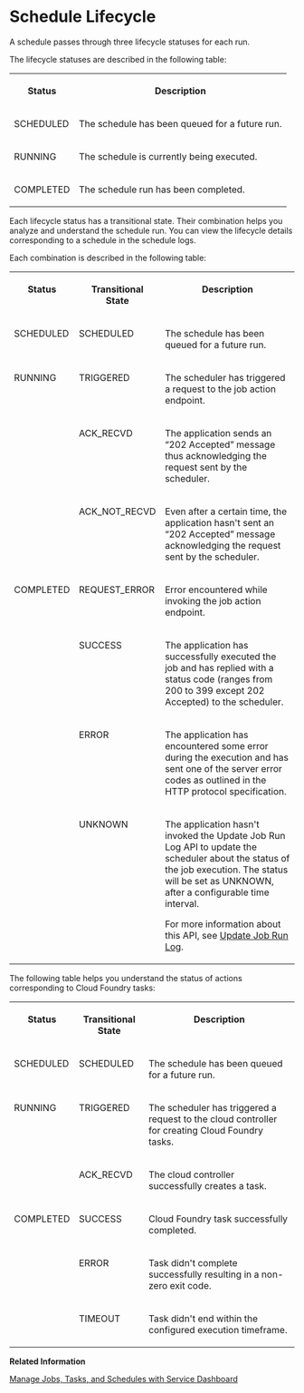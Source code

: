 <!-- loioe1805f2212844f0c93ad373c02da51be -->

# Schedule Lifecycle

A schedule passes through three lifecycle statuses for each run.

The lifecycle statuses are described in the following table:


<table>
<tr>
<th valign="top">

Status

</th>
<th valign="top">

Description

</th>
</tr>
<tr>
<td valign="top">

SCHEDULED

</td>
<td valign="top">

The schedule has been queued for a future run.

</td>
</tr>
<tr>
<td valign="top">

RUNNING

</td>
<td valign="top">

The schedule is currently being executed.

</td>
</tr>
<tr>
<td valign="top">

COMPLETED

</td>
<td valign="top">

The schedule run has been completed.

</td>
</tr>
</table>

Each lifecycle status has a transitional state. Their combination helps you analyze and understand the schedule run. You can view the lifecycle details corresponding to a schedule in the schedule logs.

Each combination is described in the following table:


<table>
<tr>
<th valign="top">

Status

</th>
<th valign="top">

Transitional State

</th>
<th valign="top">

Description

</th>
</tr>
<tr>
<td valign="top">

SCHEDULED

</td>
<td valign="top">

SCHEDULED

</td>
<td valign="top">

The schedule has been queued for a future run.

</td>
</tr>
<tr>
<td valign="top" rowspan="3">

RUNNING

</td>
<td valign="top">

TRIGGERED

</td>
<td valign="top">

The scheduler has triggered a request to the job action endpoint.

</td>
</tr>
<tr>
<td valign="top">

ACK\_RECVD

</td>
<td valign="top">

The application sends an “202 Accepted” message thus acknowledging the request sent by the scheduler.

</td>
</tr>
<tr>
<td valign="top">

ACK\_NOT\_RECVD

</td>
<td valign="top">

Even after a certain time, the application hasn't sent an “202 Accepted” message acknowledging the request sent by the scheduler.

</td>
</tr>
<tr>
<td valign="top" rowspan="4">

COMPLETED

</td>
<td valign="top">

REQUEST\_ERROR

</td>
<td valign="top">

Error encountered while invoking the job action endpoint.

</td>
</tr>
<tr>
<td valign="top">

SUCCESS

</td>
<td valign="top">

The application has successfully executed the job and has replied with a status code \(ranges from 200 to 399 except 202 Accepted\) to the scheduler.

</td>
</tr>
<tr>
<td valign="top">

ERROR

</td>
<td valign="top">

The application has encountered some error during the execution and has sent one of the server error codes as outlined in the HTTP protocol specification.

</td>
</tr>
<tr>
<td valign="top">

UNKNOWN

</td>
<td valign="top">

The application hasn't invoked the Update Job Run Log API to update the scheduler about the status of the job execution. The status will be set as UNKNOWN, after a configurable time interval.

For more information about this API, see [Update Job Run Log](../40---Using-JOB-SCHDULR-TITLE/update-job-run-log-e85da40.md).

</td>
</tr>
</table>

The following table helps you understand the status of actions corresponding to Cloud Foundry tasks:


<table>
<tr>
<th valign="top">

Status

</th>
<th valign="top">

Transitional State

</th>
<th valign="top">

Description

</th>
</tr>
<tr>
<td valign="top">

SCHEDULED

</td>
<td valign="top">

SCHEDULED

</td>
<td valign="top">

The schedule has been queued for a future run.

</td>
</tr>
<tr>
<td valign="top" rowspan="2">

RUNNING

</td>
<td valign="top">

TRIGGERED

</td>
<td valign="top">

The scheduler has triggered a request to the cloud controller for creating Cloud Foundry tasks.

</td>
</tr>
<tr>
<td valign="top">

ACK\_RECVD

</td>
<td valign="top">

The cloud controller successfully creates a task.

</td>
</tr>
<tr>
<td valign="top" rowspan="3">

COMPLETED

</td>
<td valign="top">

SUCCESS

</td>
<td valign="top">

Cloud Foundry task successfully completed.

</td>
</tr>
<tr>
<td valign="top">

ERROR

</td>
<td valign="top">

Task didn't complete successfully resulting in a non-zero exit code.

</td>
</tr>
<tr>
<td valign="top">

TIMEOUT

</td>
<td valign="top">

Task didn't end within the configured execution timeframe.

</td>
</tr>
</table>

**Related Information**  


[Manage Jobs, Tasks, and Schedules with Service Dashboard](../40---Using-JOB-SCHDULR-TITLE/manage-jobs-tasks-and-schedules-with-service-dashboard-132fd06.md "The SAP Job Scheduling service dashboard enables you to manage jobs and tasks for a service instance.")

